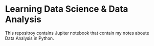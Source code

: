 # Learning Data Science & Data Analysis

This repositroy contains Jupiter notebook that contain my notes aboute Data Analysis in Python.

